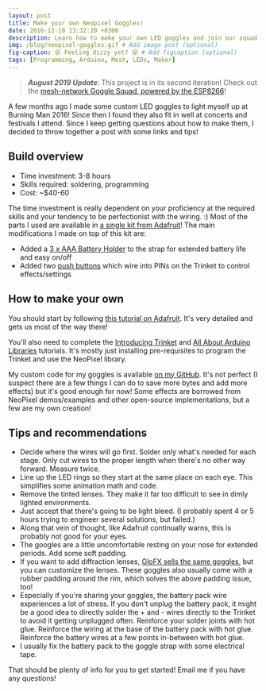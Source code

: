 ```yaml
---
layout: post
title: Make your own Neopixel Goggles!
date: 2016-12-18 13:32:20 +0300
description: Learn how to make your own LED goggles and join our squad! # Add post description (optional)
img: /blog/neopixel-goggles.gif # Add image post (optional)
fig-caption: 😵 Feeling dizzy yet? 😵 # Add figcaption (optional)
tags: [Programming, Arduino, Mesh, LEDs, Maker]
---
```


> ***August 2019 Update***: This project is in its second iteration! Check out the [mesh-network Goggle Squad, powered by the ESP8266](https://github.com/rorosaurus/esp8266-goggles)!

A few months ago I made some custom LED goggles to light myself up at Burning Man 2016!  Since then I found they also fit in well at concerts and festivals I attend.  Since I keep getting questions about how to make them, I decided to throw together a post with some links and tips!

## Build overview

* Time investment: 3-8 hours
* Skills required: soldering, programming
* Cost: ~$40-60

The time investment is really dependent on your proficiency at the required skills and your tendency to be perfectionist with the wiring. :)
Most of the parts I used are available in [a single kit from Adafruit](https://www.adafruit.com/products/2221)!  The main modifications I made on top of this kit are:

* Added a [3 x AAA Battery Holder](https://www.adafruit.com/products/727) to the strap for extended battery life and easy on/off
* Added two [push buttons](https://smile.amazon.com/Gikfun-12x12x7-3-Tactile-Momentary-Arduino/dp/B01E38OS7K/) which wire into PINs on the Trinket to control effects/settings

## How to make your own
You should start by following [this tutorial on Adafruit](https://learn.adafruit.com/kaleidoscope-eyes-neopixel-led-goggles-trinket-gemma).  It's very detailed and gets us most of the way there!

You'll also need to complete the [Introducing Trinket](https://learn.adafruit.com/introducing-trinket) and [All About Arduino Libraries](https://learn.adafruit.com/adafruit-all-about-arduino-libraries-install-use) tutorials.  It's mostly just installing pre-requisites to program the Trinket and use the NeoPixel library.

My custom code for my goggles is available [on my GitHub](https://github.com/rorosaurus/neopixel-goggles).  It's not perfect (I suspect there are a few things I can do to save more bytes and add more effects) but it's good enough for now!  Some effects are borrowed from NeoPixel demos/examples and other open-source implementations, but a few are my own creation!

## Tips and recommendations

* Decide where the wires will go first.  Solder only what's needed for each stage.  Only cut wires to the proper length when there's no other way forward.  Measure twice.
* Line up the LED rings so they start at the same place on each eye.  This simplifies some animation math and code.
* Remove the tinted lenses.  They make it far too difficult to see in dimly lighted environments.
* Just accept that there's going to be light bleed.  (I probably spent 4 or 5 hours trying to engineer several solutions, but failed.)
* Along that vein of thought, like Adafruit continually warns, this is probably not good for your eyes.
* The googles are a little uncomfortable resting on your nose for extended periods.  Add some soft padding.
* If you want to add diffraction lenses, [GloFX sells the same goggles](https://glofx.com/diffraction-kaleidoscope-glasses/goggles/), but you can customize the lenses.  These goggles also usually come with a rubber padding around the rim, which solves the above padding issue, too!
* Especially if you're sharing your goggles, the battery pack wire experiences a lot of stress.  If you don't unplug the battery pack, it might be a good idea to directly solder the + and - wires directly to the Trinket to avoid it getting unplugged often.  Reinforce your solder joints with hot glue.  Reinforce the wiring at the base of the battery pack with hot glue.  Reinforce the battery wires at a few points in-between with hot glue.
* I usually fix the battery pack to the goggle strap with some electrical tape.

That should be plenty of info for you to get started!  Email me if you have any questions!
